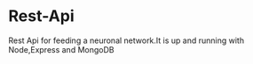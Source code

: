 # Rest-Api
Rest Api for feeding a neuronal network.It is up and 
running with Node,Express and MongoDB

